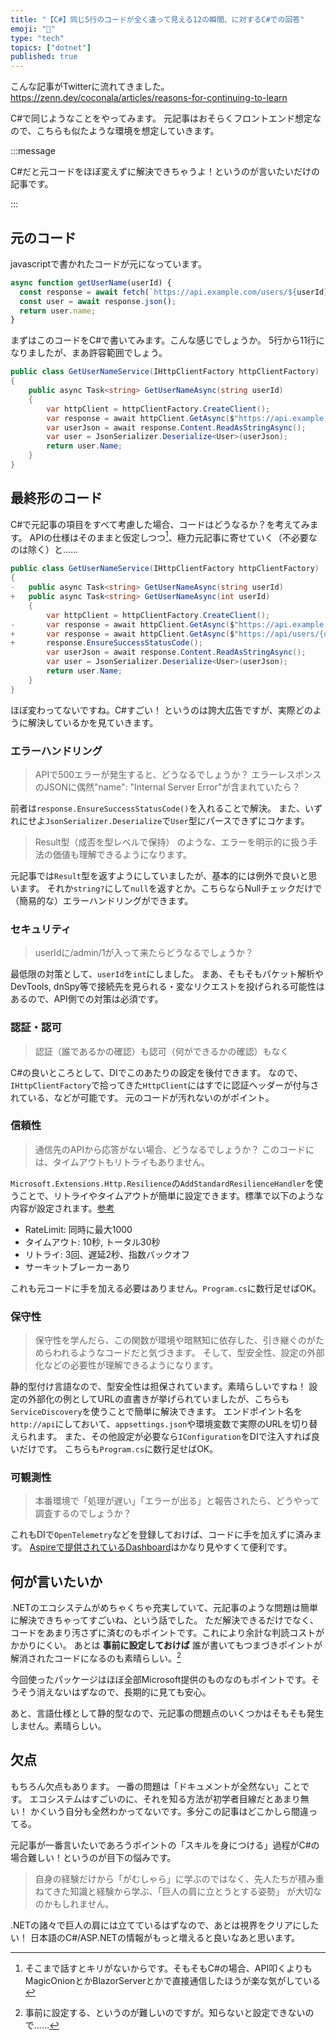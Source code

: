 ```yaml
---
title: "【C#】同じ5行のコードが全く違って見える12の瞬間、に対するC#での回答"
emoji: "🚢"
type: "tech"
topics: ["dotnet"]
published: true
---
```


こんな記事がTwitterに流れてきました。
https://zenn.dev/coconala/articles/reasons-for-continuing-to-learn

C#で同じようなことをやってみます。
元記事はおそらくフロントエンド想定なので、こちらも似たような環境を想定していきます。

:::message

C#だと元コードをほぼ変えずに解決できちゃうよ！というのが言いたいだけの記事です。

:::

## 元のコード

javascriptで書かれたコードが元になっています。

```js
async function getUserName(userId) {
  const response = await fetch(`https://api.example.com/users/${userId}`);
  const user = await response.json();
  return user.name;
}
```

まずはこのコードをC#で書いてみます。こんな感じでしょうか。
5行から11行になりましたが、まあ許容範囲でしょう。

```cs
public class GetUserNameService(IHttpClientFactory httpClientFactory)
{
    public async Task<string> GetUserNameAsync(string userId)
    {
        var httpClient = httpClientFactory.CreateClient();
        var response = await httpClient.GetAsync($"https://api.example.com/users/{userId}");
        var userJson = await response.Content.ReadAsStringAsync();
        var user = JsonSerializer.Deserialize<User>(userJson);
        return user.Name;
    }
}
```

## 最終形のコード
C#で元記事の項目をすべて考慮した場合、コードはどうなるか？を考えてみます。
APIの仕様はそのままと仮定しつつ[^1]、極力元記事に寄せていく（不必要なのは除く）と……

[^1]: そこまで話すとキリがないからです。そもそもC#の場合、API叩くよりもMagicOnionとかBlazorServerとかで直接通信したほうが楽な気がしている

```cs diff
public class GetUserNameService(IHttpClientFactory httpClientFactory)
{
-   public async Task<string> GetUserNameAsync(string userId)
+   public async Task<string> GetUserNameAsync(int userId)
    {
        var httpClient = httpClientFactory.CreateClient();
-       var response = await httpClient.GetAsync($"https://api.example.com/users/{userId}");
+       var response = await httpClient.GetAsync($"https://api/users/{userId}");
+       response.EnsureSuccessStatusCode();
        var userJson = await response.Content.ReadAsStringAsync();
        var user = JsonSerializer.Deserialize<User>(userJson);
        return user.Name;
    }
}
```

ほぼ変わってないですね。C#すごい！
というのは誇大広告ですが、実際どのように解決しているかを見ていきます。

### エラーハンドリング
> APIで500エラーが発生すると、どうなるでしょうか？
> エラーレスポンスのJSONに偶然"name": "Internal Server Error"が含まれていたら？

前者は`response.EnsureSuccessStatusCode()`を入れることで解決。
また、いずれにせよ`JsonSerializer.Deserialize`で`User`型にパースできずにコケます。

> Result型（成否を型レベルで保持） のような、エラーを明示的に扱う手法の価値も理解できるようになります。

元記事では`Result`型を返すようにしていましたが、基本的には例外で良いと思います。
それか`string?`にして`null`を返すとか。こちらならNullチェックだけで（簡易的な）エラーハンドリングができます。

### セキュリティ
> userIdに/admin/1が入って来たらどうなるでしょうか？

最低限の対策として、`userId`を`int`にしました。
まあ、そもそもパケット解析やDevTools, dnSpy等で接続先を見られる・変なリクエストを投げられる可能性はあるので、API側での対策は必須です。

### 認証・認可
> 認証（誰であるかの確認）も認可（何ができるかの確認）もなく

C#の良いところとして、DIでこのあたりの設定を後付できます。
なので、`IHttpClientFactory`で拾ってきた`HttpClient`にはすでに認証ヘッダーが付与されている、などが可能です。
元のコードが汚れないのがポイント。

### 信頼性
> 通信先のAPIから応答がない場合、どうなるでしょうか？
> このコードには、タイムアウトもリトライもありません。

`Microsoft.Extensions.Http.Resilience`の`AddStandardResilienceHandler`を使うことで、リトライやタイムアウトが簡単に設定できます。標準で以下のような内容が設定されます。[参考](https://blog.neno.dev/entry/2024/08/08/171524)
* RateLimit: 同時に最大1000
* タイムアウト: 10秒, トータル30秒
* リトライ: 3回、遅延2秒、指数バックオフ
* サーキットブレーカーあり

これも元コードに手を加える必要はありません。`Program.cs`に数行足せばOK。

### 保守性
> 保守性を学んだら、この関数が環境や暗黙知に依存した、引き継ぐのがためらわれるようなコードだと気づきます。
> そして、型安全性、設定の外部化などの必要性が理解できるようになります。

静的型付け言語なので、型安全性は担保されています。素晴らしいですね！
設定の外部化の例としてURLの直書きが挙げられていましたが、こちらも`ServiceDiscovery`を使うことで簡単に解決できます。
エンドポイント名を`http://api`にしておいて、`appsettings.json`や環境変数で実際のURLを切り替えられます。
また、その他設定が必要なら`IConfiguration`をDIで注入すれば良いだけです。
こちらも`Program.cs`に数行足せばOK。

### 可観測性
> 本番環境で「処理が遅い」「エラーが出る」と報告されたら、どうやって調査するのでしょうか？

これもDIで`OpenTelemetry`などを登録しておけば、コードに手を加えずに済みます。
[Aspireで提供されているDashboard](https://learn.microsoft.com/ja-jp/dotnet/aspire/fundamentals/dashboard/overview)はかなり見やすくて便利です。

## 何が言いたいか
.NETのエコシステムがめちゃくちゃ充実していて、元記事のような問題は簡単に解決できちゃってすごいね、という話でした。
ただ解決できるだけでなく、コードをあまり汚さずに済むのもポイントです。これにより余計な判読コストがかかりにくい。
あとは **事前に設定しておけば** 誰が書いてもつまづきポイントが解消されたコードになるのも素晴らしい。[^2]

[^2]: 事前に設定する、というのが難しいのですが。知らないと設定できないので……

今回使ったパッケージはほぼ全部Microsoft提供のものなのもポイントです。そうそう消えないはずなので、長期的に見ても安心。

あと、言語仕様として静的型なので、元記事の問題点のいくつかはそもそも発生しません。素晴らしい。

## 欠点
もちろん欠点もあります。
一番の問題は「ドキュメントが全然ない」ことです。
エコシステムはすごいのに、それを知る方法が初学者目線だとあまり無い！
かくいう自分も全然わかってないです。多分この記事はどこかしら間違ってる。


元記事が一番言いたいであろうポイントの「スキルを身につける」過程がC#の場合難しい！というのが目下の悩みです。

> 自身の経験だけから「がむしゃら」に学ぶのではなく、先人たちが積み重ねてきた知識と経験から学ぶ、「巨人の肩に立とうとする姿勢」 が大切なのかもしれません。

.NETの諸々で巨人の肩には立てているはずなので、あとは視界をクリアにしたい！
日本語のC#/ASP.NETの情報がもっと増えると良いなあと思います。

